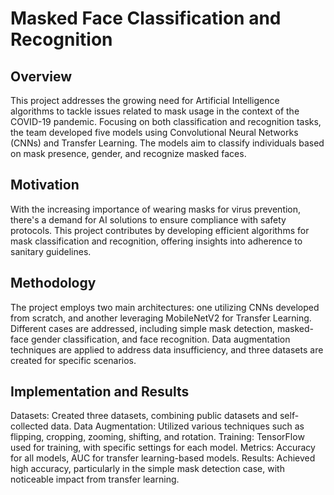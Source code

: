 # Masked Face Classification and Recognition
## Overview
This project addresses the growing need for Artificial Intelligence algorithms to tackle issues related to mask usage in the context of the COVID-19 pandemic. Focusing on both classification and recognition tasks, the team developed five models using Convolutional Neural Networks (CNNs) and Transfer Learning. The models aim to classify individuals based on mask presence, gender, and recognize masked faces.

## Motivation
With the increasing importance of wearing masks for virus prevention, there's a demand for AI solutions to ensure compliance with safety protocols. This project contributes by developing efficient algorithms for mask classification and recognition, offering insights into adherence to sanitary guidelines.

## Methodology
The project employs two main architectures: one utilizing CNNs developed from scratch, and another leveraging MobileNetV2 for Transfer Learning. Different cases are addressed, including simple mask detection, masked-face gender classification, and face recognition. Data augmentation techniques are applied to address data insufficiency, and three datasets are created for specific scenarios.

## Implementation and Results
Datasets: Created three datasets, combining public datasets and self-collected data. Data Augmentation: Utilized various techniques such as flipping, cropping, zooming, shifting, and rotation. Training: TensorFlow used for training, with specific settings for each model. Metrics: Accuracy for all models, AUC for transfer learning-based models. Results: Achieved high accuracy, particularly in the simple mask detection case, with noticeable impact from transfer learning.
